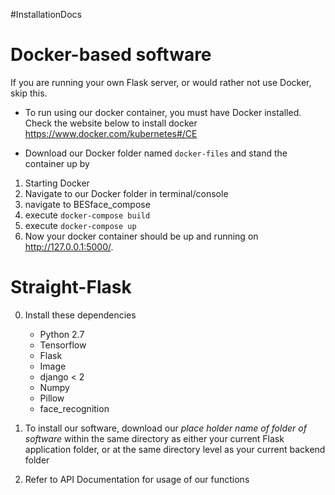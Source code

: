 #InstallationDocs

# Docker-based software
If you are running your own Flask server, or would rather not use Docker, skip this.
- To run using our docker container, you must have Docker installed. Check the website below to install docker
https://www.docker.com/kubernetes#/CE

- Download our Docker folder named `docker-files` and stand the container up by

1) Starting Docker
2) Navigate to our Docker folder in terminal/console
3) navigate to BESface_compose
4) execute `docker-compose build`
5) execute `docker-compose up`
6) Now your docker container should be up and running on http://127.0.0.1:5000/.



# Straight-Flask
0) Install these dependencies

	- Python 2.7
	- Tensorflow
	- Flask
	- Image
	- django < 2
	- Numpy
	- Pillow
	- face_recognition
1) To install our software, download our *place holder name of folder of software* within the same directory as either your current Flask application folder, or at the same directory level as your current backend folder

2) Refer to API Documentation for usage of our functions
